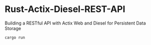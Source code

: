 # Rust-Actix-Diesel-REST-API
Building a RESTful API with Actix Web and Diesel for Persistent Data Storage

```cargo run```
